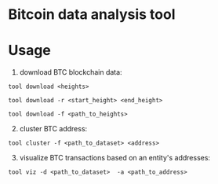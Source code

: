 
# Bitcoin data analysis tool

# Usage
1. download BTC blockchain data:

`tool download <heights>`

`tool download -r <start_height> <end_height>`

`tool download -f <path_to_heights>`

2. cluster BTC address:

`tool cluster -f <path_to_dataset> <address>`

3. visualize BTC transactions based on an entity's addresses:

`tool viz -d <path_to_dataset>  -a <path_to_address>`
